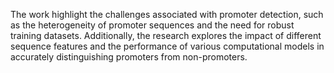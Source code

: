 The work highlight the challenges associated with promoter detection, such as the heterogeneity of promoter sequences and the need for robust training datasets. Additionally, the research explores the impact of different sequence features and the performance of various computational models in accurately distinguishing promoters from non-promoters.
